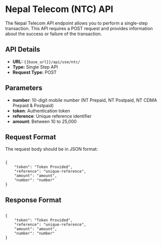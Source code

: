 # Nepal Telecom (NTC) API

The Nepal Telecom API endpoint allows you to perform a single-step transaction. This API requires a POST request and provides information about the success or failure of the transaction.

## API Details

- **URL:** ``{{base_url}}/api/use/ntc/``
- **Type:** Single Step API
- **Request Type:** POST

## Parameters

- **number**: 10-digit mobile number (NT Prepaid, NT Postpaid, NT CDMA Prepaid & Postpaid)
- **token**: Authentication token
- **reference**: Unique reference identifier
- **amount**: Between 10 to 25,000

## Request Format

The request body should be in JSON format:

<pre><code class="json">
{
    "token": "Token Provided",
    "reference": "unique-reference",
    "amount": "amount",
    "number": "number"
}
</code></pre>

## Response Format
    
<pre><code class="json">
{
    "token": "Token Provided",
    "reference": "unique-reference",
    "amount": "amount",
    "number": "number"
}
</code></pre>

